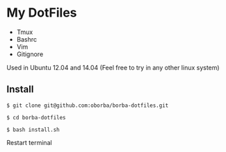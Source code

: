 # My DotFiles

* Tmux
* Bashrc
* Vim
* Gitignore

Used in Ubuntu 12.04 and 14.04 (Feel free to try in any other linux system)

## Install

 `$ git clone git@github.com:oborba/borba-dotfiles.git`

 `$ cd borba-dotfiles`

 `$ bash install.sh`

  Restart terminal

